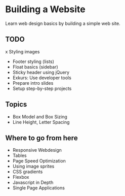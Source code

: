 # Building a Website

Learn web design basics by building a simple web site.

## TODO

x Styling images
- Footer styling (lists)
- Float basics (sidebar)
- Sticky header using jQuery
- Exkurs: Use developer tools
- Prepare intro slides
- Setup step-by-step projects


## Topics

- Box Model and Box Sizing
- Line Height, Letter Spacing


## Where to go from here

- Responsive Webdesign
- Tables
- Page Speed Optimization
- Using image sprites
- CSS gradients
- Flexbox
- Javascript in Depth
- Single Page Applications
